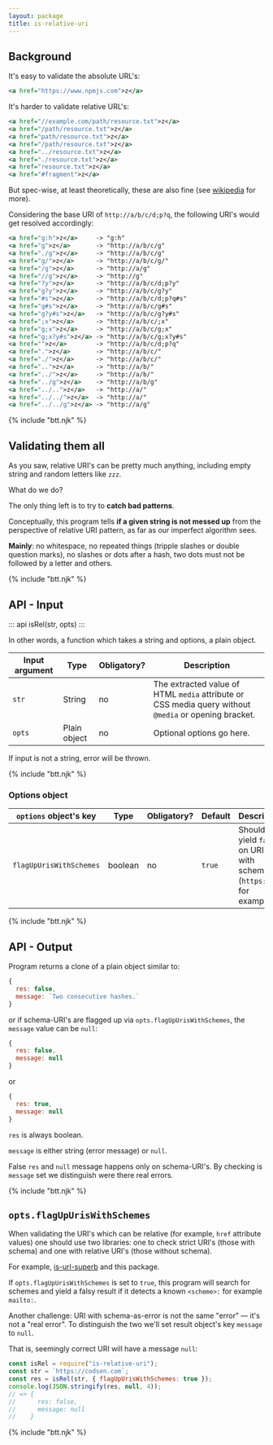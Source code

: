 ```yaml
---
layout: package
title: is-relative-uri
---
```


## Background

It's easy to validate the absolute URL's:

```xml
<a href="https://www.npmjs.com">z</a>
```

It's harder to validate relative URL's:

```xml
<a href="//example.com/path/resource.txt">z</a>
<a href="/path/resource.txt">z</a>
<a href="path/resource.txt">z</a>
<a href="/path/resource.txt">z</a>
<a href="../resource.txt">z</a>
<a href="./resource.txt">z</a>
<a href="resource.txt">z</a>
<a href="#fragment">z</a>
```

But spec-wise, at least theoretically, these are also fine (see [wikipedia](https://en.wikipedia.org/wiki/Uniform_Resource_Identifier#URI_references) for more).

Considering the base URI of `http://a/b/c/d;p?q`, the following URI's would get resolved accordingly:

```xml
<a href="g:h">z</a>     -> "g:h"
<a href="g">z</a>       -> "http://a/b/c/g"
<a href="./g">z</a>     -> "http://a/b/c/g"
<a href="g/">z</a>      -> "http://a/b/c/g/"
<a href="/g">z</a>      -> "http://a/g"
<a href="//g">z</a>     -> "http://g"
<a href="?y">z</a>      -> "http://a/b/c/d;p?y"
<a href="g?y">z</a>     -> "http://a/b/c/g?y"
<a href="#s">z</a>      -> "http://a/b/c/d;p?q#s"
<a href="g#s">z</a>     -> "http://a/b/c/g#s"
<a href="g?y#s">z</a>   -> "http://a/b/c/g?y#s"
<a href=";x">z</a>      -> "http://a/b/c/;x"
<a href="g;x">z</a>     -> "http://a/b/c/g;x"
<a href="g;x?y#s">z</a> -> "http://a/b/c/g;x?y#s"
<a href="">z</a>        -> "http://a/b/c/d;p?q"
<a href=".">z</a>       -> "http://a/b/c/"
<a href="./">z</a>      -> "http://a/b/c/"
<a href="..">z</a>      -> "http://a/b/"
<a href="../">z</a>     -> "http://a/b/"
<a href="../g">z</a>    -> "http://a/b/g"
<a href="../..">z</a>   -> "http://a/"
<a href="../../">z</a>  -> "http://a/"
<a href="../../g">z</a> -> "http://a/g"
```

{% include "btt.njk" %}

## Validating them all

As you saw, relative URI's can be pretty much anything, including empty string and random letters like `zzz`.

What do we do?

The only thing left is to try to **catch bad patterns**.

Conceptually, this program tells **if a given string is not messed up** from the perspective of relative URI pattern, as far as our imperfect algorithm sees.

**Mainly**: no whitespace, no repeated things (tripple slashes or double question marks), no slashes or dots after a hash, two dots must not be followed by a letter and others.

{% include "btt.njk" %}

## API - Input

::: api
isRel(str, opts)
:::

In other words, a function which takes a string and options, a plain object.

| Input argument | Type         | Obligatory? | Description                                                                                           |
| -------------- | ------------ | ----------- | ----------------------------------------------------------------------------------------------------- |
| `str`          | String       | no          | The extracted value of HTML `media` attribute or CSS media query without `@media` or opening bracket. |
| `opts`         | Plain object | no          | Optional options go here.                                                                             |

If input is not a string, error will be thrown.

{% include "btt.njk" %}

### Options object

| `options` object's key  | Type    | Obligatory? | Default | Description                                                            |
| ----------------------- | ------- | ----------- | ------- | ---------------------------------------------------------------------- |
| `flagUpUrisWithSchemes` | boolean | no          | `true`  | Should we yield `false` on URI's with scheme (`https://` for example)? |

{% include "btt.njk" %}

## API - Output

Program returns a clone of a plain object similar to:

```js
{
  res: false,
  message: `Two consecutive hashes.`
}
```

or if schema-URI's are flagged up via `opts.flagUpUrisWithSchemes`, the `message` value can be `null`:

```js
{
  res: false,
  message: null
}
```

or

```js
{
  res: true,
  message: null
}
```

`res` is always boolean.

`message` is either string (error message) or `null`.

False `res` and `null` message happens only on schema-URI's. By checking is `message` set we distinguish were there real errors.

{% include "btt.njk" %}

## `opts.flagUpUrisWithSchemes`

When validating the URI's which can be relative (for example, `href` attribute values) one should use two libraries: one to check strict URI's (those with schema) and one with relative URI's (those without schema).

For example, [is-url-superb](https://www.npmjs.com/package/is-url-superb) and this package.

If `opts.flagUpUrisWithSchemes` is set to `true`, this program will search for schemes and yield a falsy result if it detects a known `<scheme>:` for example `mailto:`.

Another challenge: URI with schema-as-error is not the same "error" — it's not a "real error". To distinguish the two we'll set result object's key `message` to `null`.

That is, seemingly correct URI will have a message `null`:

```js
const isRel = require("is-relative-uri");
const str = `https://codsen.com`;
const res = isRel(str, { flagUpUrisWithSchemes: true });
console.log(JSON.stringify(res, null, 4));
// => {
//      res: false,
//      message: null
//    }
```

{% include "btt.njk" %}
